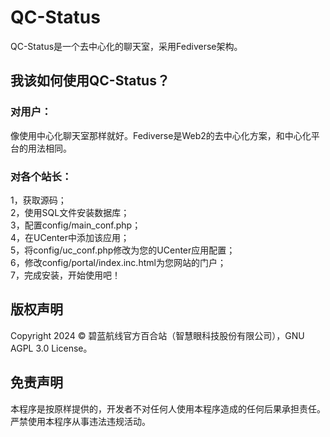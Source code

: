# QC-Status
QC-Status是一个去中心化的聊天室，采用Fediverse架构。
## 我该如何使用QC-Status？
### 对用户：
像使用中心化聊天室那样就好。Fediverse是Web2的去中心化方案，和中心化平台的用法相同。
### 对各个站长：
1，获取源码；\
2，使用SQL文件安装数据库；\
3，配置config/main_conf.php；\
4，在UCenter中添加该应用；\
5，将config/uc_conf.php修改为您的UCenter应用配置；\
6，修改config/portal/index.inc.html为您网站的门户；\
7，完成安装，开始使用吧！
## 版权声明
Copyright 2024 © 碧蓝航线官方百合站（智慧眼科技股份有限公司），GNU AGPL 3.0 License。
## 免责声明
本程序是按原样提供的，开发者不对任何人使用本程序造成的任何后果承担责任。\
严禁使用本程序从事违法违规活动。